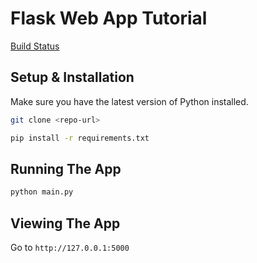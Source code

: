 # Flask Web App Tutorial 

[Build Status](http://3.71.110.39:8080/buildStatus/icon?job=sonar "http://3.124.196.174:8080/job/sonar/")

## Setup & Installation

Make sure you have the latest version of Python installed.

```bash
git clone <repo-url>
```

```bash
pip install -r requirements.txt
```

## Running The App

```bash
python main.py
```

## Viewing The App

Go to `http://127.0.0.1:5000`
